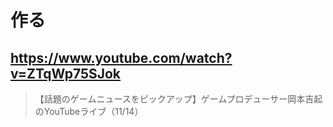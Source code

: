 # 作る

## https://www.youtube.com/watch?v=ZTqWp75SJok

> 【話題のゲームニュースをピックアップ】ゲームプロデューサー岡本吉起のYouTubeライブ（11/14） 
